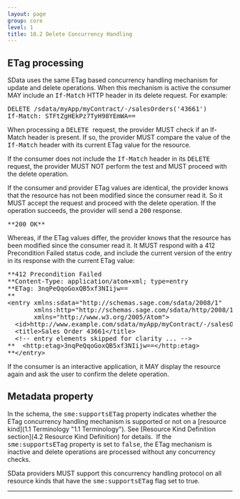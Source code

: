 ```yaml
---
layout: page
group: core
level: 1
title: 10.2 Delete Concurrency Handling
---
```


## ETag processing

SData uses the same ETag based concurrency handling mechanism for update and
delete operations. When this mechanism is active the consumer MAY include an
<tt>If-Match</tt> HTTP header in its delete request. For example:

<pre>DELETE /sdata/myApp/myContract/-/salesOrders('43661')
If-Match: STFtZgHEkPz7TyH98YEmWA==</pre>

When processing a <tt>DELETE </tt>request, the provider MUST check if an
If-Match header is present. If so, the provider MUST compare the value of the
<tt>If-Match</tt> header with its current ETag value for the resource.

If the consumer does not include the <tt>If-Match</tt> header in
its <tt>DELETE</tt> request, the provider MUST NOT perform the test and MUST
proceed with the delete operation.

If the consumer and provider ETag values are identical, the provider knows
that the resource has not been modified since the consumer read it. So it MUST
accept the request and proceed with the delete operation. If the operation
succeeds, the provider will send a <tt>200</tt> response.

<pre>**200 OK**
</pre>

Whereas, if the ETag values differ, the provider knows that the resource has
been modified since the consumer read it. It MUST respond with a 412
Precondition Failed status code, and&nbsp;include the current version of the entry in
its response with the current ETag value:

<pre>**412 Precondition Failed
**Content-Type: application/atom+xml; type=entry
**ETag: 3nqPeQqoGoxQB5xf3NIijw==
** &nbsp;
&lt;entry xmlns:sdata="http://schemas.sage.com/sdata/2008/1" 
       xmlns:http="http://schemas.sage.com/sdata/http/2008/1" 
&nbsp;&nbsp;&nbsp;&nbsp;&nbsp;  xmlns="http://www.w3.org/2005/Atom"&gt;
&nbsp; &lt;id&gt;http://www.example.com/sdata/myApp/myContract/-/salesOrders('43661')&lt;/id&gt;
&nbsp; &lt;title&gt;Sales Order 43661&lt;/title&gt;
&nbsp; &lt;!-- entry elements skipped for clarity ... --&gt; 
**&nbsp; &lt;http:etag&gt;3nqPeQqoGoxQB5xf3NIijw==&lt;/http:etag&gt;
**&lt;/entry&gt;</pre>

If the consumer is an interactive application, it MAY display the resource
again and ask the user to confirm the delete operation.

## Metadata property

In the schema, the <tt>sme:supportsETag</tt> property indicates whether the
ETag concurrency handling mechanism is supported or not on
a&nbsp;[resource kind](1.1 Terminology "1.1 Terminology"). See
[Resource Kind Definition section](4.2 Resource Kind Definition) for details.&nbsp; If the <tt>sme:supportsETag</tt> property is set to
<tt>false</tt>, the ETag mechanism is inactive and delete operations are
processed without any concurrency checks.

SData providers MUST support this concurrency handling protocol
on all resource kinds that have the <tt>sme:supportsETag</tt> flag set to true.&nbsp;

* * *